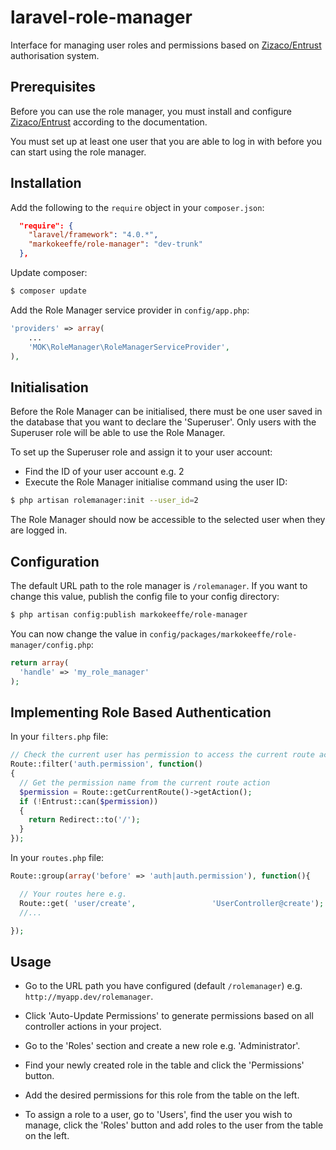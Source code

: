laravel-role-manager
====================

Interface for managing user roles and permissions based on <a href="https://github.com/Zizaco/entrust" target="_blank">Zizaco/Entrust</a> authorisation system.

## Prerequisites ##

Before you can use the role manager, you must install and configure <a href="https://github.com/Zizaco/entrust" target="_blank">Zizaco/Entrust</a> according to the documentation.

You must set up at least one user that you are able to log in with before you can start using the role manager.

## Installation ##

Add the following to the `require` object in your `composer.json`:

```json
  "require": {
    "laravel/framework": "4.0.*",
    "markokeeffe/role-manager": "dev-trunk"
  },
```

Update composer:

```bash
$ composer update
```

Add the Role Manager service provider in `config/app.php`:

```php
'providers' => array(
    ...
    'MOK\RoleManager\RoleManagerServiceProvider',
),
```

## Initialisation ##

Before the Role Manager can be initialised, there must be one user saved in the
database that you want to declare the 'Superuser'. Only users with the Superuser
role will be able to use the Role Manager.

To set up the Superuser role and assign it to your user account:

-  Find the ID of your user account e.g. 2
-  Execute the Role Manager initialise command using the user ID:

```bash
$ php artisan rolemanager:init --user_id=2
```

The Role Manager should now be accessible to the selected user when they are
logged in.

## Configuration ##

The default URL path to the role manager is `/rolemanager`. If you want to change this
value, publish the config file to your config directory:

```bash
$ php artisan config:publish markokeeffe/role-manager
```

You can now change the value in `config/packages/markokeeffe/role-manager/config.php`:

```php
return array(
  'handle' => 'my_role_manager'
);
```

## Implementing Role Based Authentication ##

In your `filters.php` file:

```php
// Check the current user has permission to access the current route action
Route::filter('auth.permission', function()
{
  // Get the permission name from the current route action
  $permission = Route::getCurrentRoute()->getAction();
  if (!Entrust::can($permission))
  {
    return Redirect::to('/');
  }
});
```

In your `routes.php` file:

```php
Route::group(array('before' => 'auth|auth.permission'), function(){

  // Your routes here e.g.
  Route::get( 'user/create',                 'UserController@create');
  //...

});
```

## Usage ##

 - Go to the URL path you have configured (default `/rolemanager`) e.g. `http://myapp.dev/rolemanager`.

 - Click 'Auto-Update Permissions' to generate permissions based on all controller
actions in your project.

 - Go to the 'Roles' section and create a new role e.g. 'Administrator'.

 - Find your newly created role in the table and click the 'Permissions' button.

 - Add the desired permissions for this role from the table on the left.

 - To assign a role to a user, go to 'Users', find the user you wish to manage,
 click the 'Roles' button and add roles to the user from the table on the left.
